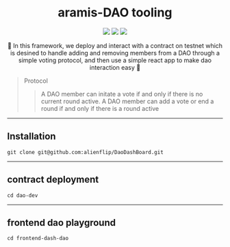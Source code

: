 
<h1 align="center">
  aramis-DAO tooling
</h1>

<p align="center">
  <img src="https://img.shields.io/badge/npm-v8.1.2-red"></img>
  <img src="https://img.shields.io/badge/node-v16.13.1-green"></img>
  <img src="https://img.shields.io/badge/solidity-v0.8.1-orange"></img>
</p>

<p align="center">🍄 In this framework, we deploy and interact with a contract on testnet which is desined to handle adding and removing members from a DAO through a simple voting protocol, and then use a simple react app to make dao interaction easy 🍄</p>

> Protocol 
> > A DAO member can initate a vote if and only if there is no current round active. A DAO member can add a vote or end a round if and only if there is a round active

------------

## Installation

```
git clone git@github.com:alienflip/DaoDashBoard.git
```

------------

## contract deployment

```
cd dao-dev
```

------------

## frontend dao playground 

```
cd frontend-dash-dao
```
